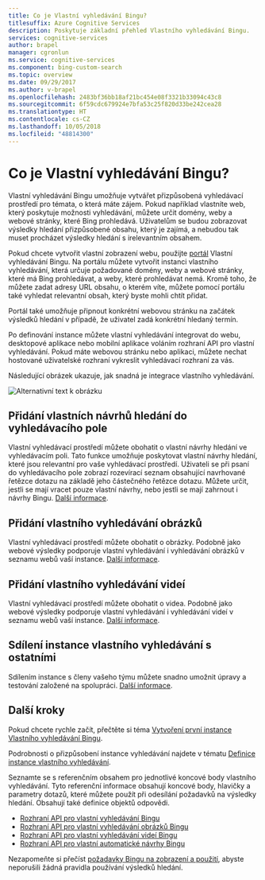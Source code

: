```yaml
---
title: Co je Vlastní vyhledávání Bingu?
titlesuffix: Azure Cognitive Services
description: Poskytuje základní přehled Vlastního vyhledávání Bingu.
services: cognitive-services
author: brapel
manager: cgronlun
ms.service: cognitive-services
ms.component: bing-custom-search
ms.topic: overview
ms.date: 09/29/2017
ms.author: v-brapel
ms.openlocfilehash: 2483bf36bb18af21bc454e08f3321b33094c43c8
ms.sourcegitcommit: 6f59cdc679924e7bfa53c25f820d33be242cea28
ms.translationtype: HT
ms.contentlocale: cs-CZ
ms.lasthandoff: 10/05/2018
ms.locfileid: "48814300"
---
```

# <a name="what-is-bing-custom-search"></a>Co je Vlastní vyhledávání Bingu?

Vlastní vyhledávání Bingu umožňuje vytvářet přizpůsobená vyhledávací prostředí pro témata, o která máte zájem. Pokud například vlastníte web, který poskytuje možnosti vyhledávání, můžete určit domény, weby a webové stránky, které Bing prohledává. Uživatelům se budou zobrazovat výsledky hledání přizpůsobené obsahu, který je zajímá, a nebudou tak muset procházet výsledky hledání s irelevantním obsahem.

Pokud chcete vytvořit vlastní zobrazení webu, použijte [portál](https://customsearch.ai) Vlastní vyhledávání Bingu. Na portálu můžete vytvořit instanci vlastního vyhledávání, která určuje požadované domény, weby a webové stránky, které má Bing prohledávat, a weby, které prohledávat nemá. Kromě toho, že můžete zadat adresy URL obsahu, o kterém víte, můžete pomocí portálu také vyhledat relevantní obsah, který byste mohli chtít přidat.

Portál také umožňuje připnout konkrétní webovou stránku na začátek výsledků hledání v případě, že uživatel zadá konkrétní hledaný termín. 

Po definování instance můžete vlastní vyhledávání integrovat do webu, desktopové aplikace nebo mobilní aplikace voláním rozhraní API pro vlastní vyhledávání. Pokud máte webovou stránku nebo aplikaci, můžete nechat hostované uživatelské rozhraní vykreslit vyhledávací rozhraní za vás.

Následující obrázek ukazuje, jak snadná je integrace vlastního vyhledávání.

![Alternativní text k obrázku](./media/bcs-overview.png "Jak funguje Vlastní vyhledávání Bingu")

## <a name="adding-custom-search-box-suggestions"></a>Přidání vlastních návrhů hledání do vyhledávacího pole

Vlastní vyhledávací prostředí můžete obohatit o vlastní návrhy hledání ve vyhledávacím poli. Tato funkce umožňuje poskytovat vlastní návrhy hledání, které jsou relevantní pro vaše vyhledávací prostředí. Uživateli se při psaní do vyhledávacího pole zobrazí rozevírací seznam obsahující navrhované řetězce dotazu na základě jeho částečného řetězce dotazu. Můžete určit, jestli se mají vracet pouze vlastní návrhy, nebo jestli se mají zahrnout i návrhy Bingu. [Další informace](define-custom-suggestions.md).

## <a name="adding-custom-image-search-experience"></a>Přidání vlastního vyhledávání obrázků

Vlastní vyhledávací prostředí můžete obohatit o obrázky. Podobně jako webové výsledky podporuje vlastní vyhledávání i vyhledávání obrázků v seznamu webů vaší instance. [Další informace](get-images-from-instance.md).

## <a name="adding-custom-video-search-experience"></a>Přidání vlastního vyhledávání videí

Vlastní vyhledávací prostředí můžete obohatit o videa. Podobně jako webové výsledky podporuje vlastní vyhledávání i vyhledávání videí v seznamu webů vaší instance. [Další informace](get-videos-from-instance.md).

## <a name="sharing-your-custom-search-instance-with-others"></a>Sdílení instance vlastního vyhledávání s ostatními

Sdílením instance s členy vašeho týmu můžete snadno umožnit úpravy a testování založené na spolupráci. [Další informace](share-your-custom-search.md).

## <a name="next-steps"></a>Další kroky

Pokud chcete rychle začít, přečtěte si téma [Vytvoření první instance Vlastního vyhledávání Bingu](quick-start.md).

Podrobnosti o přizpůsobení instance vyhledávání najdete v tématu [Definice instance vlastního vyhledávání](define-your-custom-view.md).

Seznamte se s referenčním obsahem pro jednotlivé koncové body vlastního vyhledávání. Tyto referenční informace obsahují koncové body, hlavičky a parametry dotazů, které můžete použít při odesílání požadavků na výsledky hledání. Obsahují také definice objektů odpovědi.

- [Rozhraní API pro vlastní vyhledávání Bingu](https://docs.microsoft.com/rest/api/cognitiveservices/bing-custom-search-api-v7-reference)
- [Rozhraní API pro vlastní vyhledávání obrázků Bingu](https://docs.microsoft.com/rest/api/cognitiveservices/bing-custom-images-api-v7-reference)
- [Rozhraní API pro vlastní vyhledávání videí Bingu](https://docs.microsoft.com/rest/api/cognitiveservices/bing-custom-videos-api-v7-reference)
- [Rozhraní API pro vlastní automatické návrhy Bingu](https://docs.microsoft.com/rest/api/cognitiveservices/bing-custom-autosuggest-api-v7-reference)


Nezapomeňte si přečíst [požadavky Bingu na zobrazení a použití](./use-and-display-requirements.md), abyste neporušili žádná pravidla používání výsledků hledání.